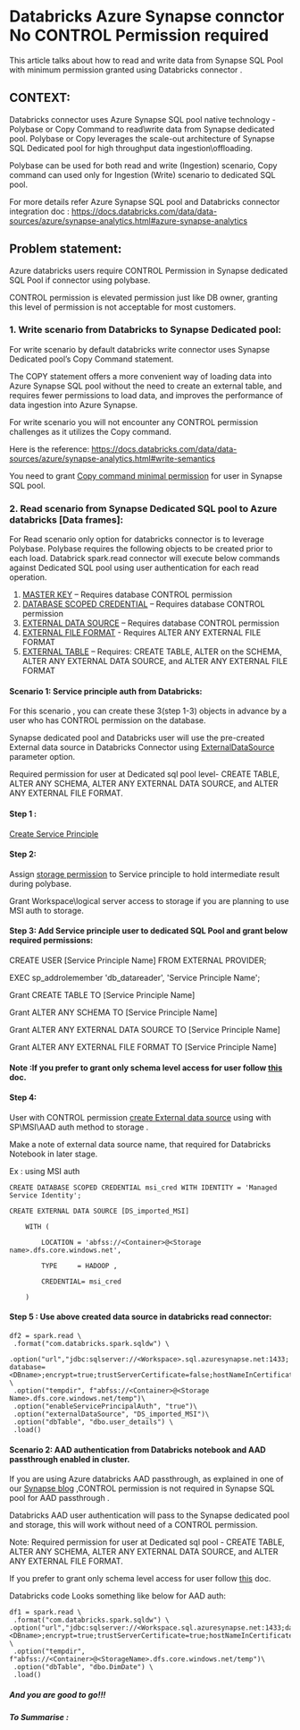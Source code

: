 # Databricks Azure Synapse connctor No CONTROL Permission required
 This article talks about how to read and write data from Synapse SQL Pool with minimum permission granted using Databricks connector .

## CONTEXT:

Databricks connector uses Azure Synapse SQL pool native technology - Polybase or Copy Command to read\write data from Synapse dedicated pool. Polybase or Copy leverages the scale-out architecture of Synapse SQL Dedicated pool for high throughput data ingestion\offloading. 

Polybase can be used for both read and write (Ingestion) scenario, Copy command can used only for Ingestion (Write) scenario to dedicated SQL pool.

For more details refer Azure Synapse SQL pool and Databricks connector integration doc : https://docs.databricks.com/data/data-sources/azure/synapse-analytics.html#azure-synapse-analytics

## Problem statement:

Azure databricks users require CONTROL Permission in Synapse dedicated SQL Pool if connector using polybase.

CONTROL permission is elevated permission just like DB owner, granting this level of permission is not acceptable for most customers.

### 1.	Write scenario from Databricks to Synapse Dedicated pool:

For write scenario by default databricks write connector uses Synapse Dedicated pool’s Copy Command statement. 

The COPY statement offers a more convenient way of loading data into Azure Synapse SQL pool without the need to create an external table, and requires fewer permissions to load data, and improves the performance of data ingestion into Azure Synapse.

For write scenario you will not encounter any CONTROL permission challenges as it utilizes the Copy command.

Here is the reference: https://docs.databricks.com/data/data-sources/azure/synapse-analytics.html#write-semantics

You need to grant [Copy command minimal permission](https://docs.microsoft.com/en-us/azure/synapse-analytics/sql-data-warehouse/quickstart-bulk-load-copy-tsql?context=/azure/synapse-analytics/context/context#set-up-the-required-permissions) for user in Synapse SQL pool.


### 2.	Read scenario from Synapse Dedicated SQL pool to Azure databricks [Data frames]:
For Read scenario only option for databricks connector is to leverage Polybase. 
Polybase requires the following objects to be created prior to each load. Databrick spark.read connector will execute below commands against Dedicated SQL pool using user authentication for each read operation.

1.	[MASTER KEY](https://docs.microsoft.com/en-us/sql/t-sql/statements/create-master-key-transact-sql?view=sql-server-2017) – Requires database CONTROL permission
2.	[DATABASE SCOPED CREDENTIAL](https://docs.microsoft.com/en-us/sql/t-sql/statements/create-database-scoped-credential-transact-sql?view=azure-sqldw-latest) – Requires database CONTROL permission
3.	[EXTERNAL DATA SOURCE](https://docs.microsoft.com/en-us/sql/t-sql/statements/create-external-data-source-transact-sql?view=azure-sqldw-latest&tabs=dedicated) – Requires database CONTROL permission
4.	[EXTERNAL FILE FORMAT](https://docs.microsoft.com/en-us/sql/t-sql/statements/create-external-file-format-transact-sql?view=azure-sqldw-latest&tabs=delimited) - Requires ALTER ANY EXTERNAL FILE FORMAT
5.	[EXTERNAL TABLE](https://docs.microsoft.com/en-us/sql/t-sql/statements/create-external-table-transact-sql?view=azure-sqldw-latest&tabs=dedicated) – Requires: CREATE TABLE, ALTER on the SCHEMA, ALTER ANY EXTERNAL DATA SOURCE, and ALTER ANY EXTERNAL FILE FORMAT

#### Scenario 1: Service principle auth from Databricks:
For this scenario , you can create these 3(step 1-3) objects in advance by a user who has CONTROL permission on the database.

Synapse dedicated pool and Databricks user will use the pre-created External data source in Databricks Connector using [ExternalDataSource](https://docs.databricks.com/data/data-sources/azure/synapse-analytics.html#required-azure-synapse-permissions-for-polybase-with-the-external-data-source-option) parameter option.

Required permission for user at Dedicated sql pool level- CREATE TABLE, ALTER ANY SCHEMA, ALTER ANY EXTERNAL DATA SOURCE, and ALTER ANY EXTERNAL FILE FORMAT.

#### Step 1 : 
[Create Service Principle](https://docs.microsoft.com/en-us/azure/active-directory/develop/howto-create-service-principal-portal)

#### Step 2: 
Assign [storage permission](https://docs.microsoft.com/en-us/azure/storage/blobs/assign-azure-role-data-access?tabs=portal) to Service principle to hold intermediate result during polybase. 

Grant Workspace\logical server access to storage if you are planning to use MSI auth to storage.

#### Step 3: Add Service principle user to dedicated SQL Pool and grant below required permissions:

CREATE USER [Service Principle Name] FROM EXTERNAL PROVIDER;

EXEC sp_addrolemember 'db_datareader', 'Service Principle Name';

Grant CREATE TABLE TO [Service Principle Name]

Grant ALTER ANY SCHEMA TO [Service Principle Name]

Grant ALTER ANY EXTERNAL DATA SOURCE TO [Service Principle Name]

Grant ALTER ANY EXTERNAL FILE FORMAT TO [Service Principle Name]

#### Note :If you prefer to grant only schema level access for user follow [this](https://techcommunity.microsoft.com/t5/azure-synapse-analytics-blog/how-to-create-a-polybase-user-with-only-schema-level-access/ba-p/839878) doc.

#### Step 4: 
User with CONTROL permission [create External data source](https://docs.microsoft.com/en-us/sql/t-sql/statements/create-external-data-source-transact-sql?view=azure-sqldw-latest&preserve-view=true&tabs=dedicated#b-create-external-data-source-to-reference-azure-data-lake-store-gen-1-or-2-using-a-service-principal) using with SP\MSI\AAD auth method to storage .

Make a note of external data source name, that required for Databricks Notebook in later stage.

Ex : using MSI auth 
```
CREATE DATABASE SCOPED CREDENTIAL msi_cred WITH IDENTITY = 'Managed Service Identity';

CREATE EXTERNAL DATA SOURCE [DS_imported_MSI] 

	WITH (
  
		LOCATION = 'abfss://<Container>@<Storage name>.dfs.core.windows.net', 
    
		TYPE     = HADOOP ,
    
		CREDENTIAL= msi_cred
    
	)
  ```

#### Step 5 : Use above created data source in databricks read connector:

 ```
df2 = spark.read \
  .format("com.databricks.spark.sqldw") \
  .option("url","jdbc:sqlserver://<Workspace>.sql.azuresynapse.net:1433;  database=<DBname>;encrypt=true;trustServerCertificate=false;hostNameInCertificate=*.database.windows.net;loginTimeout=30") \
  .option("tempdir", f"abfss://<Container>@<Storage Name>.dfs.core.windows.net/temp")\
  .option("enableServicePrincipalAuth", "true")\
  .option("externalDataSource", "DS_imported_MSI")\
  .option("dbTable", "dbo.user_details") \
  .load()
 ```



#### Scenario 2: AAD authentication from Databricks notebook and AAD passthrough enabled in cluster.

If you are using  Azure databricks AAD passthrough, as explained in one of our [Synapse blog](https://techcommunity.microsoft.com/t5/azure-synapse-analytics-blog/how-to-use-polybase-by-authenticating-via-aad-pass-through/ba-p/862260) ,CONTROL permission is not required in Synapse SQL pool for AAD passthrough .

Databricks AAD user authentication will pass to the Synapse dedicated pool and storage, this will work without need of a CONTROL permission.

Note: Required permission for user at Dedicated sql pool - CREATE TABLE, ALTER ANY SCHEMA, ALTER ANY EXTERNAL DATA SOURCE, and ALTER ANY EXTERNAL FILE FORMAT.

If you prefer to grant only schema level access for user follow [this](https://techcommunity.microsoft.com/t5/azure-synapse-analytics-blog/how-to-create-a-polybase-user-with-only-schema-level-access/ba-p/839878) doc.

Databricks code Looks something like below for AAD auth:
 ```
df1 = spark.read \
  .format("com.databricks.spark.sqldw") \      .option("url","jdbc:sqlserver://<Workspace.sql.azuresynapse.net:1433;database=<DBname>;encrypt=true;trustServerCertificate=true;hostNameInCertificate=*.database.windows.net;loginTimeout=30") \
  .option("tempdir", f"abfss://<Container>@<StorageName>.dfs.core.windows.net/temp")\
  .option("dbTable", "dbo.DimDate") \
  .load()
   ```

##### And you are good to go!!!

##### To Summarise :







